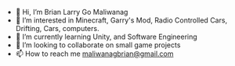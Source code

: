 - 👋 Hi, I’m Brian Larry Go Maliwanag
- 👀 I’m interested in Minecraft, Garry's Mod, Radio Controlled Cars, Drifting, Cars, computers.
- 🌱 I’m currently learning Unity, and Software Engineering
- 💞️ I’m looking to collaborate on small game projects
- 📫 How to reach me maliwanagbrian@gmail.com

<!---
bmaliwanag/bmaliwanag is a ✨ special ✨ repository because its `README.md` (this file) appears on your GitHub profile.
You can click the Preview link to take a look at your changes.
--->
